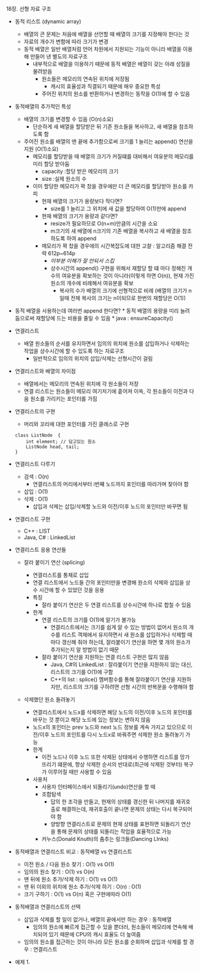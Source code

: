 18장. 선형 자료 구조

* 동적 리스트 (dynamic array)
	* 배열의 큰 문제는 처음에 배열을 선언할 때 배열의 크기를 지정해야 한다는 것
	* 자료의 개수가 변함에 따라 크기가 변경
	* 동적 배열은 일반 배열처럼 언어 차원에서 지원되는 기능이 아니라 배열을 이용해 만들어 낸 별도의 자료구조
		* 내부적으로 배열을 이용하기 때문에 동적 배열은 배열이 갖는 아래 성질을 물려받음
			* 원소들은 메모리의 연속된 위치에 저장됨
				* 캐시의 효율성과 직결되기 때문에 매우 중요한 특성
			* 주어진 위치의 원소를 반환하거나 변경하는 동작을 O(1)에 할 수 있음
			
* 동적배열의 추가적인 특성
	* 배열의 크기를 변경할 수 있음 (O(n)소요)
		* 단순하게 새 배열을 할당받은 뒤 기존 원소들을 복사하고, 새 배열을 참조하도록 함
	* 주어진 원소를 배열의 맨 끝에 추가함으로써 크기를 1 늘리는 append() 연산을 지원 (O(1)소요)
		* 메모리를 할당받을 때 배열의 크기가 커질떄를 대비해서 여유분의 메모리를 미리 할당 받아둠
			* capacity :할당 받은 메모리의 크기
			* size :실제 원소의 수
		* 이미 할당한 메모리가 꽉 찼을 경우에만 더 큰 메모리를 할당받아 원소를 카피
			* 현재 배열의 크기가 용량보다 작다면?
				* size를 1 늘리고 그 위치에 새 값을 할당하여 O(1)만에 append
			* 현재 배열의 크기가 용량과 같다면?
				* resize가 필요하므로 O(n+m)만큼의 시간을 소요
				* m크기의 새 배열에 n크기의 기존 배열을 복사하고 새 배열을 참조하도록 하여 append 
			* 메모리가 꽉 찼을 경우에의 시간복잡도에 대한 고찰 : 알고리즘 해결 전략 612p~614p
				* _이부분 이해가 잘 안되서 스킵_
				* 상수시간의 append() 구현을 위해서 재할당 할 떄 마다 정해진 개수의 여유분을 확보하는 것이 아니라(이렇게 하면 O(n)), 현재 가진 원소의 개수에 비례해서 여유분을 확보
					* 복사의 수가 배열의 크기에 선형적으로 비례 (배열의 크기가 n일때 전체 복사의 크기는 n이되므로 한번의 재할당은 O(1))
					
* 동적 배열을 사용하는데 여러번 append 한다면?
		* 동적 배열의 용량을 미리 늘려둠으로써 재할당에 드는 비용을 줄일 수 있음
		* java : ensureCapacity()

* 연결리스트
	* 배열 원소들의 순서를 유지하면서 임의의 위치에 원소를 삽입하거나 삭제하는 작업을 상수시간에 할 수 있도록 하는 자료구조
		* 일반적으로 임의의 위치의 삽입/삭제는 선형시간이 걸림
		
* 연결리스트와 배열의 차이점
	* 배열에서는 메모리의 연속된 위치에 각 원소들이 저장
	* 연결 리스트는 원소들이 메모리 여기저기에 흩어져 이쏙, 각 원소들이 이전과 다음 원소를 가리키는 포인터를 가짐
	
* 연결리스트의 구현
	* 머리와 꼬리에 대한 포인터를 가진 클래스로 구현
		
	```
	class ListNode 	{
		int element; // 담고있는 원소
		ListNode head, tail;
	}
	```
* 연결리스트 다루기
	* 검색 : O(n)
		* 연결리스트의 머리에서부터 i번쨰 노드까지 포인터를 따라가며 찾아야 함
	* 삽입 : O(1)
	* 삭제 : O(1)
		* 삽입과 삭제는 삽입/삭제할 노드와 이전/이후 노드의 포인터만 바꾸면 됨
	
* 연결리스트 구현
	* C++ : LIST
	* Java, C# : LinkedList
	
* 연결리스트 응용 연산들
	* 잘라 붙이기 연산 (splicing)
		* 연결리스트를 통채로 삽입
		* 연결 리스트에서 노드들 간의 포인터만을 변경해 원소의 삭제와 삽입을 상수 시간에 할 수 있었던 것을 응용
		* 특징
			* 잘라 붙이기 연산은 두 연결 리스트를 상수시간에 하나로 합칠 수 있음
		* 한계
			* 연결 리스트의 크기를 O(1)에 알기가 불가능
				* 연결리스트에서는 크기를 쉽게 알 수 있는 방법이 없어서 원소의 개수를 리스트 객체에서 유지하면서 새 원소를 삽입하거나 삭제할 때 마다 갱신해 줘야 하는데, 잘라붙이기 연산을 하면 몇 개의 원소가 추가되는지 알 방법이 없기 때문
			* 잘라 붙이기 연산을 지원하는 연결 리스트 구현은 많지 않음
				* Java, C#의 LinkedList : 잘라붙이기 연산을 지원하지 않는 대신, 리스트의 크기를 O(1)에 구함
				* C++의 list : splice() 멤버함수를 통해 잘라붙이기 연산을 지원하지만, 리스트의 크기를 구하려면 선형 시간의 반복문을 수행해야 함

	* 삭제했던 원소 돌려놓기
		* 연결리스트에서 노드x를 삭제하면 해당 노드의 이전/이후 노드의 포인터를 바꾸는 것 뿐이고 해당 노드에 있는 정보는 변하지 않음
		* 노드x의 포인터는 prev 노드와 next 노드 정보를 계속 가지고 있으므로 이전/이후 노드의 포인트를 다시 노드x로 바꿔주면 삭제한 원소 돌려놓기 가능
		* 한계
			* 이전 노드나 이후 노드 또한 삭제된 상태에서 수행하면 리스트를 망가뜨리기 떄문에, 항상 삭제한 순서의 반대로(최근에 삭제된 것부터) 복구가 이루어질 때만 사용할 수 있음
		* 사용처
			* 사용자 인터페이스에서 되돌리기(undo)연산을 할 때
			* 조합탐색
				* 답의 한 조각을 만들고, 현재의 상태를 갱신한 뒤 나머지를 재귀호출로 해결하는데, 재귀호출이 끝나면 문제의 상태는 다시 복구되어야 함
				* 양방향 연결리스트로 문제의 현재 상태를 표현하면 되돌리기 연산을 통해 문제의 상태를 되돌리는 작업을 효율적으로 가능
			* 커누스(Donald Knuth)의 춤추는 링크들(Dancing LInks)

* 동적배열과 연결리스트 비교 : 동적배열 vs 연결리스트
	* 이전 원소 / 다음 원소 찾기 : O(1) vs O(1)
	* 임의의 원소 찾기 : O(1) vs O(n)
	* 맨 뒤에 원소 추가/삭제 하기 : O(1) vs O(1)
	* 맨 뒤 이외의 위치에 원소 추가/삭제 하기 : O(n) : O(1)
	* 크기 구하기 : O(1) vs O(n) 혹은 구현에따라 O(1)

* 동적배열과 연결리스트의 선택
	* 삽입과 삭제를 할 일이 없거나, 배열의 끝에서만 하는 경우 : 동적배열
		* 임의의 원소에 빠르게 접근할 수 있을 뿐더러, 원소들이 메모리에 연속해 배치되어 있기 때문에 CPU의 캐시 효율도 더 높여줌
	 * 임의의 원소를 접근하는 것이 아니라 모든 원소를 순회하며 삽입과 삭제를 할 경우 : 연결리스트

* 예제
	1. 
